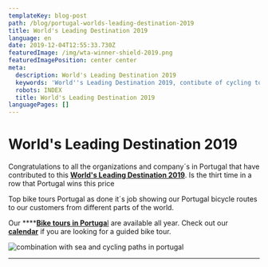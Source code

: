 ```yaml
---
templateKey: blog-post
path: /blog/portugal-worlds-leading-destination-2019
title: World's Leading Destination 2019
language: en
date: 2019-12-04T12:55:33.730Z
featuredImage: /img/wta-winner-shield-2019.png
featuredImagePosition: center center
meta:
  description: World's Leading Destination 2019
  keywords: 'World''s Leading Destination 2019, contibute of cycling tours in portugal'
  robots: INDEX
  title: World's Leading Destination 2019
languagePages: []
---
```

# **World's Leading Destination 2019**

Congratulations to all the organizations and company´s in Portugal that have contributed to this [**World's Leading Destination 2019**](https://www.worldtravelawards.com/award-worlds-leading-destination-2019). Is the thirt time in a row that Portugal wins this price 

Top bike tours Portugal as done it´s job showing our Portugal bicycle routes to our customers from different parts of the world. 

Our ****[**Bike tours in Portuga**l](https://topbiketoursportugal.com/) are available all year. Check out our [**calendar**](https://topbiketoursportugal.com/guided-bike-tours-calendar-portugal) if you are looking for a guided bike tour.

![combination with sea and cycling paths in portugal](/img/The-Way-of-St.-James-Bike-Tour-Fold-N-Visit-Cycling-Holidays-0071.jpg "Combination with sea and cycling paths in portugal")

- - -
